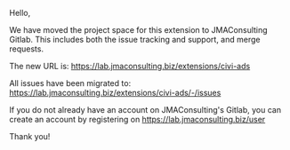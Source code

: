 Hello,

We have moved the project space for this extension to JMAConsulting Gitlab.
This includes both the issue tracking and support, and merge requests.

The new URL is: https://lab.jmaconsulting.biz/extensions/civi-ads

All issues have been migrated to: https://lab.jmaconsulting.biz/extensions/civi-ads/-/issues

If you do not already have an account on JMAConsulting's Gitlab, you can create an account
by registering on https://lab.jmaconsulting.biz/user

Thank you!
